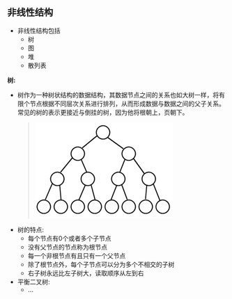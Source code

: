 非线性结构
--
- 非线性结构包括
  - 树
  - 图
  - 堆
  - 散列表

**树:**
 * 树作为一种树状结构的数据结构，其数据节点之间的关系也如大树一样，将有限个节点根据不同层次关系进行排列，从而形成数据与数据之间的父子关系。常见的树的表示更接近与倒挂的树，因为他将根朝上，页朝下。
    >![](./tree.png)
 * 树的特点:
    * 每个节点有0个或者多个子节点
    * 没有父节点的节点称为根节点
    * 每一个非根节点有且只有一个父节点
    * 除了根节点外，每个子节点可以分为多个不相交的子树
    * 右子树永远比左子树大，读取顺序从左到右
 * 平衡二叉树:
   * ...
